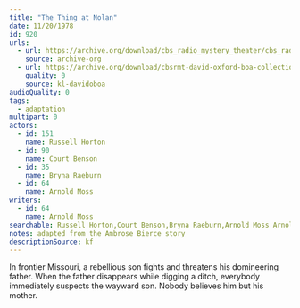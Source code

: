 ```yaml
---
title: "The Thing at Nolan"
date: 11/20/1978
id: 920
urls: 
  - url: https://archive.org/download/cbs_radio_mystery_theater/cbs_radio_mystery_theater-0901-0950.zip/cbs_radio_mystery_theater-0901-0950%2Fcbsrmt_0920_the_thing_at_nolan.mp3
    source: archive-org
  - url: https://archive.org/download/cbsrmt-david-oxford-boa-collection/CBSRMT-781120-0920-repeated-790531-The-Thing-at-Nolan-(128-44)_no-id-{BoA}.mp3
    quality: 0
    source: kl-davidoboa
audioQuality: 0
tags: 
  - adaptation
multipart: 0
actors:  
  - id: 151
    name: Russell Horton  
  - id: 90
    name: Court Benson  
  - id: 35
    name: Bryna Raeburn  
  - id: 64
    name: Arnold Moss
writers:  
  - id: 64
    name: Arnold Moss
searchable: Russell Horton,Court Benson,Bryna Raeburn,Arnold Moss Arnold Moss
notes: adapted from the Ambrose Bierce story
descriptionSource: kf
---
```

In frontier Missouri, a rebellious son fights and threatens his domineering father. When the father disappears while digging a ditch, everybody immediately suspects the wayward son. Nobody believes him but his mother.